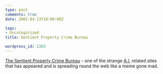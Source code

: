 ```yaml
---
type: post
comments: true
date: 2001-04-13T10:09:00Z

tags:
- Uncategorized
title: Sentient Property Crime Bureau

wordpress_id: 1303
---
```


[The Sentient Property Crime Bureau](http://www.spcb.org/) - one of the strange [A.I.](http://uk.imdb.com/Title?0212720) related sites that has appeared and is spreading round the web like a meme gone mad.
